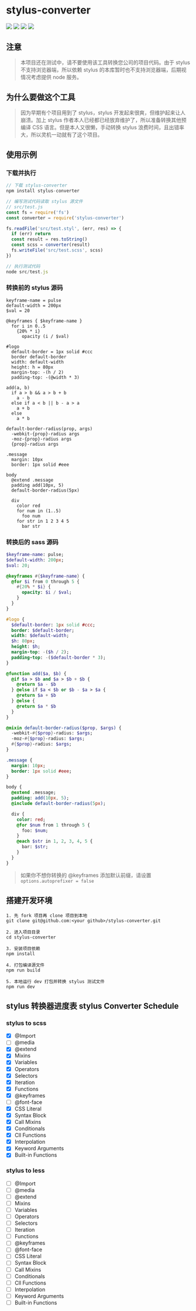 # stylus-converter

![](http://img.shields.io/travis/TaoXuSheng/stylus-converter.svg)
![](https://img.shields.io/npm/dt/stylus-converter.svg)
![](https://img.shields.io/npm/v/stylus-converter.svg)
![](https://img.shields.io/npm/l/stylus-converter.svg)


## 注意

> 本项目还在测试中，请不要使用该工具转换您公司的项目代码。由于 stylus 不支持浏览器端，所以依赖 stylus 的本库暂时也不支持浏览器端，后期视情况考虑提供 node 服务。


## 为什么要做这个工具

> 因为早期有个项目用到了 stylus，stylus 开发起来很爽，但维护起来让人崩溃。加上 stylus 作者本人已经都已经放弃维护了，所以准备转换其他预编译 CSS 语言。但是本人又很懒，手动转换 stylus 浪费时间，且出错率大，所以灵机一动就有了这个项目。


## 使用示例

### 下载并执行
```javascript
// 下载 stylus-converter
npm install stylus-converter

// 编写测试代码读取 stylus 源文件
// src/test.js
const fs = require('fs')
const converter = require('stylus-converter')

fs.readFile('src/test.styl', (err, res) => {
  if (err) return
  const result = res.toString()
  const scss = converter(result)
  fs.writeFile('src/test.scss', scss)
})

// 执行测试代码
node src/test.js
```

### 转换前的 stylus 源码
```stylus
keyframe-name = pulse
default-width = 200px
$val = 20

@keyframes { $keyframe-name }
  for i in 0..5
    {20% * i}
      opacity (i / $val)

#logo
  default-border = 1px solid #ccc
  border default-border
  width: default-width
  height: h = 80px
  margin-top: -(h / 2)
  padding-top: -(@width * 3)

add(a, b)
  if a > b && a > b + b
    a - b
  else if a < b || b - a > a
    a + b
  else
    a * b

default-border-radius(prop, args)
  -webkit-{prop}-radius args
  -moz-{prop}-radius args
  {prop}-radius args

.message
  margin: 10px
  border: 1px solid #eee

body
  @extend .message
  padding add(10px, 5)
  default-border-radius(5px)

  div
    color red
    for num in (1..5)
      foo num
    for str in 1 2 3 4 5
      bar str
```

### 转换后的 sass 源码
```sass
$keyframe-name: pulse;
$default-width: 200px;
$val: 20;

@keyframes #{$keyframe-name} {
  @for $i from 0 through 5 {
    #{20% * $i} {
      opacity: $i / $val;
    }
  }
}

#logo {
  $default-border: 1px solid #ccc;
  border: $default-border;
  width: $default-width;
  $h: 80px;
  height: $h;
  margin-top: -($h / 2);
  padding-top: -($default-border * 3);
}

@function add($a, $b) {
  @if $a > $b and $a > $b + $b {
    @return $a - $b
  } @else if $a < $b or $b - $a > $a {
    @return $a + $b
  } @else {
    @return $a * $b
  }
}

@mixin default-border-radius($prop, $args) {
  -webkit-#{$prop}-radius: $args;
  -moz-#{$prop}-radius: $args;
  #{$prop}-radius: $args;
}

.message {
  margin: 10px;
  border: 1px solid #eee;
}

body {
  @extend .message;
  padding: add(10px, 5);
  @include default-border-radius(5px);

  div {
    color: red;
    @for $num from 1 through 5 {
      foo: $num;
    }
    @each $str in 1, 2, 3, 4, 5 {
      bar: $str;
    }
  }
}
```

> 如果你不想你转换的 @keyframes 添加默认前缀，请设置 `options.autoprefixer = false`


## 搭建开发环境

```text
1. 先 fork 项目再 clone 项目到本地
git clone git@github.com:<your github>/stylus-converter.git

2. 进入项目目录
cd stylus-converter

3. 安装项目依赖
npm install

4. 打包编译源文件
npm run build

5. 本地运行 dev 打包并转换 stylus 测试文件
npm run dev
```


## stylus 转换器进度表 stylus Converter Schedule

### stylus to scss

- [x] @Import
- [ ] @media
- [x] @extend
- [x] Mixins
- [x] Variables
- [x] Operators
- [x] Selectors
- [x] Iteration
- [x] Functions
- [x] @keyframes
- [ ] @font-face
- [x] CSS Literal
- [x] Syntax Block
- [x] Call Mixins
- [x] Conditionals
- [x] Cll Functions
- [x] Interpolation
- [x] Keyword Arguments
- [x] Built-in Functions

### stylus to less

- [ ] @Import
- [ ] @media
- [ ] @extend
- [ ] Mixins
- [ ] Variables
- [ ] Operators
- [ ] Selectors
- [ ] Iteration
- [ ] Functions
- [ ] @keyframes
- [ ] @font-face
- [ ] CSS Literal
- [ ] Syntax Block
- [ ] Call Mixins
- [ ] Conditionals
- [ ] Cll Functions
- [ ] Interpolation
- [ ] Keyword Arguments
- [ ] Built-in Functions
